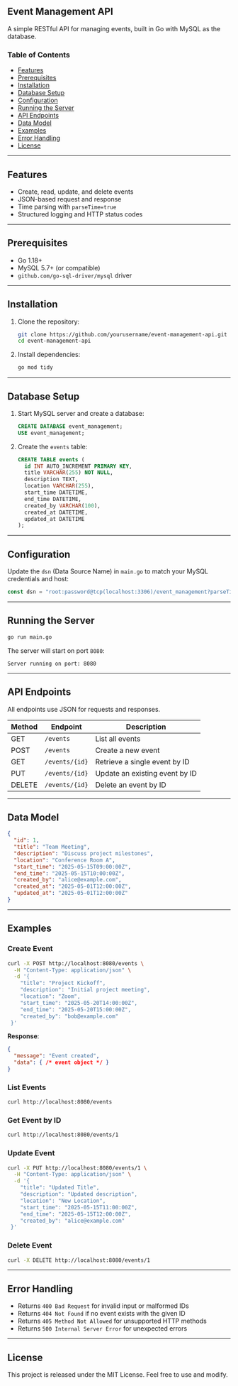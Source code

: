 ## Event Management API

A simple RESTful API for managing events, built in Go with MySQL as the database.

### Table of Contents

- [Features](#features)
- [Prerequisites](#prerequisites)
- [Installation](#installation)
- [Database Setup](#database-setup)
- [Configuration](#configuration)
- [Running the Server](#running-the-server)
- [API Endpoints](#api-endpoints)
- [Data Model](#data-model)
- [Examples](#examples)
- [Error Handling](#error-handling)
- [License](#license)

---
## Features

- Create, read, update, and delete events
- JSON-based request and response
- Time parsing with `parseTime=true`
- Structured logging and HTTP status codes

---
## Prerequisites

- Go 1.18+
- MySQL 5.7+ (or compatible)
- `github.com/go-sql-driver/mysql` driver

---
## Installation

1. Clone the repository:
   ```bash
   git clone https://github.com/yourusername/event-management-api.git
   cd event-management-api
   ```
2. Install dependencies:
   ```bash
   go mod tidy
   ```

---
## Database Setup

1. Start MySQL server and create a database:
   ```sql
   CREATE DATABASE event_management;
   USE event_management;
   ```
2. Create the `events` table:
   ```sql
   CREATE TABLE events (
     id INT AUTO_INCREMENT PRIMARY KEY,
     title VARCHAR(255) NOT NULL,
     description TEXT,
     location VARCHAR(255),
     start_time DATETIME,
     end_time DATETIME,
     created_by VARCHAR(100),
     created_at DATETIME,
     updated_at DATETIME
   );
   ```

---
## Configuration

Update the `dsn` (Data Source Name) in `main.go` to match your MySQL credentials and host:

```go
const dsn = "root:password@tcp(localhost:3306)/event_management?parseTime=true"
```

---
## Running the Server

```bash
go run main.go
```

The server will start on port `8080`:
```
Server running on port: 8080
```

---
## API Endpoints

All endpoints use JSON for requests and responses.

| Method | Endpoint        | Description                    |
|--------|-----------------|--------------------------------|
| GET    | `/events`       | List all events                |
| POST   | `/events`       | Create a new event             |
| GET    | `/events/{id}`  | Retrieve a single event by ID  |
| PUT    | `/events/{id}`  | Update an existing event by ID |
| DELETE | `/events/{id}`  | Delete an event by ID          |

---
## Data Model

```json
{
  "id": 1,
  "title": "Team Meeting",
  "description": "Discuss project milestones",
  "location": "Conference Room A",
  "start_time": "2025-05-15T09:00:00Z",
  "end_time": "2025-05-15T10:00:00Z",
  "created_by": "alice@example.com",
  "created_at": "2025-05-01T12:00:00Z",
  "updated_at": "2025-05-01T12:00:00Z"
}
```

---
## Examples

### Create Event

```bash
curl -X POST http://localhost:8080/events \
  -H "Content-Type: application/json" \
  -d '{
    "title": "Project Kickoff",
    "description": "Initial project meeting",
    "location": "Zoom",
    "start_time": "2025-05-20T14:00:00Z",
    "end_time": "2025-05-20T15:00:00Z",
    "created_by": "bob@example.com"
 }'
```

**Response**:
```json
{
  "message": "Event created",
  "data": { /* event object */ }
}
```

### List Events

```bash
curl http://localhost:8080/events
```

### Get Event by ID

```bash
curl http://localhost:8080/events/1
```

### Update Event

```bash
curl -X PUT http://localhost:8080/events/1 \
  -H "Content-Type: application/json" \
  -d '{
    "title": "Updated Title",
    "description": "Updated description",
    "location": "New Location",
    "start_time": "2025-05-15T11:00:00Z",
    "end_time": "2025-05-15T12:00:00Z",
    "created_by": "alice@example.com"
 }'
```

### Delete Event

```bash
curl -X DELETE http://localhost:8080/events/1
```

---
## Error Handling

- Returns `400 Bad Request` for invalid input or malformed IDs
- Returns `404 Not Found` if no event exists with the given ID
- Returns `405 Method Not Allowed` for unsupported HTTP methods
- Returns `500 Internal Server Error` for unexpected errors

---
## License

This project is released under the MIT License. Feel free to use and modify.
